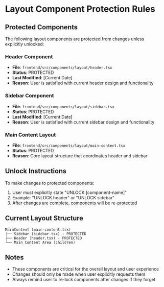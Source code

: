 # Layout Component Protection Rules

## Protected Components
The following layout components are protected from changes unless explicitly unlocked:

### Header Component
- **File**: `frontend/src/components/layout/header.tsx`
- **Status**: PROTECTED
- **Last Modified**: [Current Date]
- **Reason**: User is satisfied with current header design and functionality

### Sidebar Component  
- **File**: `frontend/src/components/layout/sidebar.tsx`
- **Status**: PROTECTED
- **Last Modified**: [Current Date]
- **Reason**: User is satisfied with current sidebar design and functionality

### Main Content Layout
- **File**: `frontend/src/components/layout/main-content.tsx`
- **Status**: PROTECTED
- **Reason**: Core layout structure that coordinates header and sidebar

## Unlock Instructions
To make changes to protected components:
1. User must explicitly state "UNLOCK [component-name]" 
2. Example: "UNLOCK header" or "UNLOCK sidebar"
3. After changes are complete, components will be re-protected

## Current Layout Structure
```
MainContent (main-content.tsx)
├── Sidebar (sidebar.tsx) - PROTECTED
├── Header (header.tsx) - PROTECTED  
└── Main Content Area (children)
```

## Notes
- These components are critical for the overall layout and user experience
- Changes should only be made when user explicitly requests them
- Always remind user to re-lock components after changes if they forget
